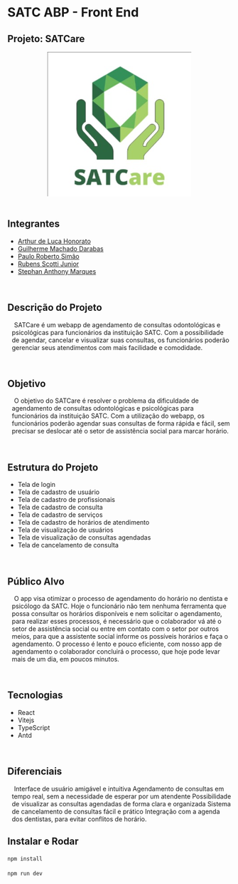 # SATC ABP - Front End

## Projeto: <b>SATCare</b>

<div align="center">
  <img src="./public/logo.jpg" alter="logo">
</div>
  
<br>

## Integrantes
* [Arthur de Luca Honorato](https://github.com/arthurdelucahonorato)
* [Guilherme Machado Darabas](https://github.com/gmdarabas)
* [Paulo Roberto Simão](https://github.com/paulorsimao)
* [Rubens Scotti Junior](https://github.com/rubensscotti)
* [Stephan  Anthony  Marques](https://github.com/stephan-anthony)

<br>

## Descrição do Projeto

<p style="text-indent: 5px; margin-left:10px;">
SATCare é um webapp de agendamento de consultas odontológicas e psicológicas para funcionários da instituição SATC.
Com a possibilidade de agendar, cancelar e visualizar suas consultas, os funcionários poderão gerenciar
seus atendimentos com mais facilidade e comodidade.
</p>

<br>

## Objetivo

<p style="text-indent: 5px; margin-left:10px;">
O objetivo do SATCare é resolver o problema da dificuldade de agendamento de consultas odontológicas e psicológicas 
para funcionários da instituição SATC. Com a utilização do webapp, os funcionários poderão agendar suas
consultas de forma rápida e fácil, sem precisar se deslocar até o setor de assistência social para marcar horário.
</p>

<br>

## Estrutura do Projeto

* Tela de login
* Tela de cadastro de usuário
* Tela de cadastro de profissionais
* Tela de cadastro de consulta
* Tela de cadastro de serviços
* Tela de cadastro de horários de atendimento
* Tela de visualização de usuários
* Tela de visualização de consultas agendadas
* Tela de cancelamento de consulta

<br>

## Público Alvo
<p style="text-indent: 5px; margin-left:10px;">
O app visa otimizar o processo de agendamento do horário no dentista e psicólogo da SATC. Hoje o funcionário não tem 
nenhuma ferramenta que possa consultar os horários disponíveis e nem solicitar o agendamento, para realizar 
esses processos, é necessário que o colaborador vá até o setor de assistência social ou entre em contato com 
o setor por outros meios, para que a assistente social informe os possíveis horários e faça o agendamento. O 
processo é lento e pouco eficiente, com nosso app de agendamento o colaborador concluirá o processo, que hoje 
pode levar mais de um dia, em poucos minutos.
</p>

<br>

## Tecnologias

* React
* Vitejs
* TypeScript
* Antd

<br>

## Diferenciais
<p style="text-indent: 5px; margin-left:10px;">
Interface de usuário amigável e intuitiva
Agendamento de consultas em tempo real, sem a necessidade de esperar por um atendente
Possibilidade de visualizar as consultas agendadas de forma clara e organizada
Sistema de cancelamento de consultas fácil e prático
Integração com a agenda dos dentistas, para evitar conflitos de horário.
</p>

## Instalar e Rodar

```bash
npm install

npm run dev
```
